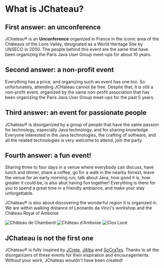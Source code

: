 # What is JChateau?

## First answer: an unconference

JChateau® is an **Unconference** organized in France in the iconic area of the Châteaux of the Loire Valley, designated as a World Heritage Site by UNSECO in 2000. The people behind this event are the same that have been organizing the Paris Java User Group meet-ups for about 10 years. 

## Second answer: a non-profit event

Everything has a price, and organizing such an event has one too. So unfortunately, attending JCHateau cannot be free. Despite that, it is still a non-profit event, organized by the same non-profit association that has been organizing the Paris Java User Group meet-ups for the past 5 years. 

## Third answer: an event for passionate people

JChateau® is disorganized by a group of people that have the same passion for technology, especially Java technology, and for sharing knowledge. Everyone interested in the Java technologies, the crafting of software, and all the related technologies is very welcome to attend, join the party  

## Fourth answer: a fun event!

Sharing three to four days in a venue where everybody can discuss, have lunch and dinner, share a coffee, go for a walk in the nearby forrest, leave the venue for an early morning run, talk about Java, how good it is, how greater it could be, is also abut having fun together! Everything is there for you to spend a great time in a friendly ambiance, and make your stay unforgettable.

JChateau® is also about discovering the wonderful region it is organized in. We are within walking distance of Leonardo da Vinci's workshop and the Château Royal of Amboise

![Château de Chambord](images/chambord.png "Château de Chambord")
![Château d'Amboise](images/amboise.png "Château d'Amboise")
![Clos Lucé](images/clos-luce.png "Clos Lucé")

 
## JChateau is not the first one

JChateau® is fully inspired by [JCrete](http://www.jcrete.org/), [JAlba](https://jalba.scot/) and [SoCraTes](https://socrates-fr.github.io/). Thanks to all the disorganizers of these events for their inspiration and encouragements. Without your work, JChateau wouldn't have been created!
